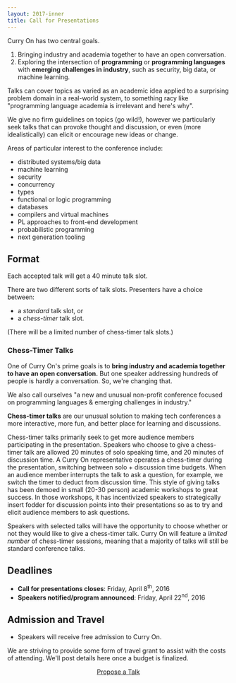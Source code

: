 ```yaml
---
layout: 2017-inner
title: Call for Presentations
---
```


Curry On has two central goals.

1. Bringing industry and academia together to have an open conversation.
2. Exploring the intersection of <b><span class="green">programming</span></b> or <b><span class="green">programming languages</span></b> with <b><span class="green">emerging challenges in industry</span></b>, such as security, big data, or machine learning.

Talks can cover topics as varied as an academic idea applied to a surprising
problem domain in a real-world system, to something racy like "programming
language academia is irrelevant and here's why".

We give no firm guidelines on topics (go wild!), however we particularly seek
talks that can provoke thought and discussion, or even (more idealistically)
can elicit or encourage new ideas or change.

Areas of particular interest to the conference include:

- distributed systems/big data
- machine learning
- security
- concurrency
- types
- functional or logic programming
- databases
- compilers and virtual machines
- PL approaches to front-end development
- probabilistic programming
- next generation tooling

## Format

Each accepted talk will get a 40 minute talk slot.

There are two different sorts of talk slots. Presenters have a choice between:

- a _standard_ talk slot, or
- a _chess-timer_ talk slot.

(There will be a limited number of chess-timer talk slots.)

<div class="orange-box">

<h3 id="chesstimer_talks">Chess-Timer Talks</h3>

<p>One of Curry On's prime goals is to <b>bring industry and academia together
to have an open conversation.</b> But one speaker addressing hundreds of people
is hardly a conversation. So, we're changing that.</p>

<p>We also call ourselves "a new and unusual non-profit conference focused on
programming languages & emerging challenges in industry."</p>

<p><b>Chess-timer talks</b> are our unusual solution to making tech conferences a
more interactive, more fun, and better place for learning and discussions.</p>

<p>Chess-timer talks primarily seek to get more audience members participating in
the presentation. Speakers who choose to give a chess-timer talk are allowed
20 minutes of solo speaking time, and 20 minutes of discussion time. A Curry
On representative operates a chess-timer during the presentation, switching
between solo + discussion time budgets. When an audience member interrupts the
talk to ask a question, for example, we switch the timer to deduct from
discussion time. This style of giving talks has been demoed in small (20-30
person) academic workshops to great success. In those workshops, it has
incentivized speakers to strategically insert fodder for discussion points
into their presentations so as to try and elicit audience members to ask
questions.</p>

<p>Speakers with selected talks will have the opportunity to choose whether or
not they would like to give a chess-timer talk. Curry On will feature a
<i>limited number</i> of chess-timer sessions, meaning that a majority of talks
will still be standard conference talks.</p>

</div>

## Deadlines

- **<span class="white">Call for presentations closes</span>**: Friday, April 8<sup>th</sup>, 2016
- **<span class="white">Speakers notified/program announced</span>**: Friday, April 22<sup>nd</sup>, 2016

## Admission and Travel

- Speakers will receive free admission to Curry On.

We are striving to provide some form of travel grant to assist with the costs
of attending. We'll post details here once a budget is finalized.


<center><a href="https://docs.google.com/forms/d/1weRQFmp5-G2gpFH11mOxMyXUP1ibKfVte_gJCgOzEYc/viewform" class="btn btn-outline-inverse btn-lg">Propose a Talk</a></center>


<div class="pad-bottom"></div>
